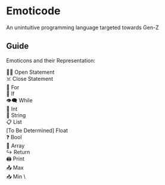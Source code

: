 # Emoticode
An unintuitive programming language targeted towards Gen-Z


## Guide
Emoticons and their Representation:

👶🏾  Open Statement \
☠️ 	Close Statement \
🔄   For \
🤔 	If \
👁‍🗨	While \
🔢	 Int \
💬	String \
📋	List \
[To Be Determined]	Float \
❓	Bool \
🧮	Array \
↪️	Return \
🖨 	Print \
📤	Max \
📥	Min \
	
